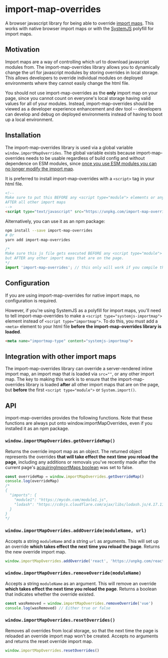 # import-map-overrides
A browser javascript library for being able to override [import maps](https://github.com/WICG/import-maps). This works
with native browser import maps or with the [SystemJS](https://github.com/systemjs/systemjs) polyfill for import maps.

## Motivation
Import maps are a way of controlling which url to download javascript modules from. The import-map-overrides library allows you
to dynamically change the url for javascript modules by storing overrides in local storage. This allows developers to override individual modules on deployed environments where they cannot easily change the html file.

You should not use import-map-overrides as the **only** import map on your page, since you cannot count on everyone's local storage having
valid values for all of your modules. Instead, import-map-overrides should be viewed as a developer experience enhancement and dev tool --
developers can develop and debug on deployed environments instead of having to boot up a local environment.

## Installation
The import-map-overrides library is used via a global variable `window.importMapOverrides`. The global variable exists because import-map-overrides needs
to be usable regardless of build config and without dependence on ESM modules, since
[once you use ESM modules you can no longer modify the import map](https://github.com/WICG/import-maps/blob/master/spec.md#acquiring-import-maps).

It is preferred to install import-map-overrides with a `<script>` tag in your html file.

```html
<!--
Make sure to put this BEFORE any <script type="module"> elements or any System.import() calls, but
AFTER all other import maps
-->
<script type="text/javascript" src="https://unpkg.com/import-map-overrides"></script>
```

Alternatively, you can use it as an npm package:
```sh
npm install --save import-map-overrides
# Or
yarn add import-map-overrides
```

```js
/*
Make sure this js file gets executed BEFORE any <script type="module"> elements or any System.import() calls,
but AFTER any other import maps that are on the page.
*/
import 'import-map-overrides'; // this only will work if you compile the `import` down to an iife via webpack, rollup, parcel, etc
```

## Configuration
If you are using import-map-overrides for native import maps, no configuration is required.

However, if you're using SystemJS as a polyfill for import maps, you'll need to tell import-map-overrides to make a
`<script type="systemjs-importmap">` element instead of `<script type="importmap">`. To do this, you must add a `<meta>`
element to your html file **before the import-map-overrides library is loaded**.

```html
<meta name="importmap-type" content="systemjs-importmap">
```

## Integration with other import maps
The import-map-overrides library can override a server-rendered inline import map, an import map that is loaded via `src=""`, or
any other import map. The key to making this work is to ensure that the import-map-overrides library is loaded **after** all other
import maps that are on the page, but **before** the first `<script type="module">` or `System.import()`.

## API
import-map-overrides provides the following functions. Note that these functions are always put onto window.importMapOverrides, even
if you installed it as an npm package.

### `window.importMapOverrides.getOverrideMap()`

Returns the override import map as an object. The returned object represents the overrides
**that will take effect the next time you reload the page**, including any additions or removals you've recently made after
the current page's [acquiringImportMaps boolean](https://github.com/WICG/import-maps/blob/master/spec.md#acquiring-import-maps) was set to false.

```js
const overrideMap = window.importMapOverrides.getOverrideMap()
console.log(overrideMap)
/*
{
  "imports": {
    "module1": "https://mycdn.com/module1.js",
    "lodash": "https://cdnjs.cloudflare.com/ajax/libs/lodash.js/4.17.11/lodash.core.js"
  }
}
*/
```

### `window.importMapOverrides.addOverride(moduleName, url)`

Accepts a string `moduleName` and a string `url` as arguments. This will set up an override **which takes effect
the next time you reload the page**. Returns the new override import map.

```js
window.importMapOverrides.addOverride('react', 'https://unpkg.com/react')
```

### `window.importMapOverrides.removeOverride(moduleName)`

Accepts a string `moduleName` as an argument. This will remove an override **which takes effect the next time you
reload the page**. Returns a boolean that indicates whether the override existed.

```js
const wasRemoved = window.importMapOverrides.removeOverride('vue')
console.log(wasRemoved) // Either true or false
```

### `window.importMapOverrides.resetOverrides()`

Removes all overrides from local storage, so that the next time the page is reloaded an override import map won't be created. Accepts
no arguments and returns the reset override import map.

```js
window.importMapOverrides.resetOverrides()
```